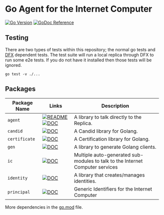 # Go Agent for the Internet Computer

[![Go Version](https://img.shields.io/github/go-mod/go-version/aviate-labs/agent-go.svg)](https://github.com/aviate-labs/agent-go)
[![GoDoc Reference](https://img.shields.io/badge/godoc-reference-blue.svg)](https://pkg.go.dev/github.com/aviate-labs/agent-go)

## Testing

There are two types of tests within this repository; the normal go tests and [DFX](https://github.com/dfinity/sdk) dependent tests. The test suite will run a local replica through DFX to run some e2e tests. If you do not have it installed then those tests will be ignored.

```shell
go test -v ./...
```

## Packages

| Package Name  | Links                                                                                                                                                                                                 | Description                                                                   |
|---------------|-------------------------------------------------------------------------------------------------------------------------------------------------------------------------------------------------------|-------------------------------------------------------------------------------|
| `agent`       | [![README](https://img.shields.io/badge/-README-green)](https://github.com/aviate-labs/agent-go) [![DOC](https://img.shields.io/badge/-DOC-blue)](https://pkg.go.dev/github.com/aviate-labs/agent-go) | A library to talk directly to the Replica.                                    |  
| `candid`      | [![DOC](https://img.shields.io/badge/-DOC-blue)](https://pkg.go.dev/github.com/aviate-labs/agent-go/candid)                                                                                           | A Candid library for Golang.                                                  |
| `certificate` | [![DOC](https://img.shields.io/badge/-DOC-blue)](https://pkg.go.dev/github.com/aviate-labs/agent-go/certificate)                                                                                      | A Certification library for Golang.                                           |
| `gen`         | [![DOC](https://img.shields.io/badge/-DOC-blue)](https://pkg.go.dev/github.com/aviate-labs/agent-go/gen)                                                                                              | A library to generate Golang clients.                                         |
| `ic`          | [![DOC](https://img.shields.io/badge/-DOC-blue)](https://pkg.go.dev/github.com/aviate-labs/agent-go/ic)                                                                                               | Multiple auto-generated sub-modules to talk to the Internet Computer services |
| `identity`    | [![DOC](https://img.shields.io/badge/-DOC-blue)](https://pkg.go.dev/github.com/aviate-labs/agent-go/identity)                                                                                         | A library that creates/manages identities.                                    |
| `principal`   | [![DOC](https://img.shields.io/badge/-DOC-blue)](https://pkg.go.dev/github.com/aviate-labs/agent-go/principal)                                                                                        | Generic Identifiers for the Internet Computer                                 |

More dependencies in the [go.mod](./go.mod) file.
